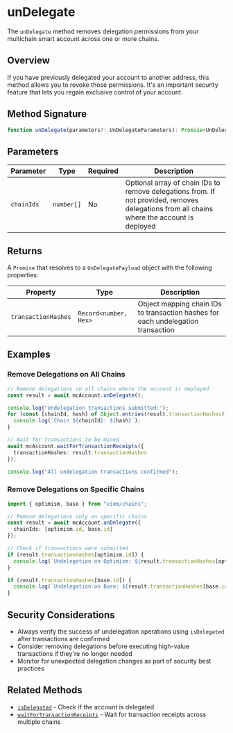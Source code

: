 # unDelegate

The `unDelegate` method removes delegation permissions from your multichain smart account across one or more chains.

## Overview

If you have previously delegated your account to another address, this method allows you to revoke those permissions. It's an important security feature that lets you regain exclusive control of your account.

## Method Signature

```typescript
function unDelegate(parameters?: UnDelegateParameters): Promise<UnDelegatePayload>
```

## Parameters

| Parameter | Type | Required | Description |
|-----------|------|----------|-------------|
| `chainIds` | `number[]` | No | Optional array of chain IDs to remove delegations from. If not provided, removes delegations from all chains where the account is deployed |

## Returns

A `Promise` that resolves to a `UnDelegatePayload` object with the following properties:

| Property | Type | Description |
|----------|------|-------------|
| `transactionHashes` | `Record<number, Hex>` | Object mapping chain IDs to transaction hashes for each undelegation transaction |

## Examples

### Remove Delegations on All Chains

```typescript
// Remove delegations on all chains where the account is deployed
const result = await mcAccount.unDelegate();

console.log("Undelegation transactions submitted:");
for (const [chainId, hash] of Object.entries(result.transactionHashes)) {
  console.log(`Chain ${chainId}: ${hash}`);
}

// Wait for transactions to be mined
await mcAccount.waitForTransactionReceipts({
  transactionHashes: result.transactionHashes
});

console.log("All undelegation transactions confirmed");
```

### Remove Delegations on Specific Chains

```typescript
import { optimism, base } from "viem/chains";

// Remove delegations only on specific chains
const result = await mcAccount.unDelegate({
  chainIds: [optimism.id, base.id]
});

// Check if transactions were submitted
if (result.transactionHashes[optimism.id]) {
  console.log(`Undelegation on Optimism: ${result.transactionHashes[optimism.id]}`);
}

if (result.transactionHashes[base.id]) {
  console.log(`Undelegation on Base: ${result.transactionHashes[base.id]}`);
}
```

## Security Considerations

- Always verify the success of undelegation operations using `isDelegated` after transactions are confirmed
- Consider removing delegations before executing high-value transactions if they're no longer needed
- Monitor for unexpected delegation changes as part of security best practices

## Related Methods

- [`isDelegated`](/sdk-reference/mee-client/account/methods/isDelegated) - Check if the account is delegated
- [`waitForTransactionReceipts`](/sdk-reference/mee-client/account/methods/waitForTransactionReceipts) - Wait for transaction receipts across multiple chains 